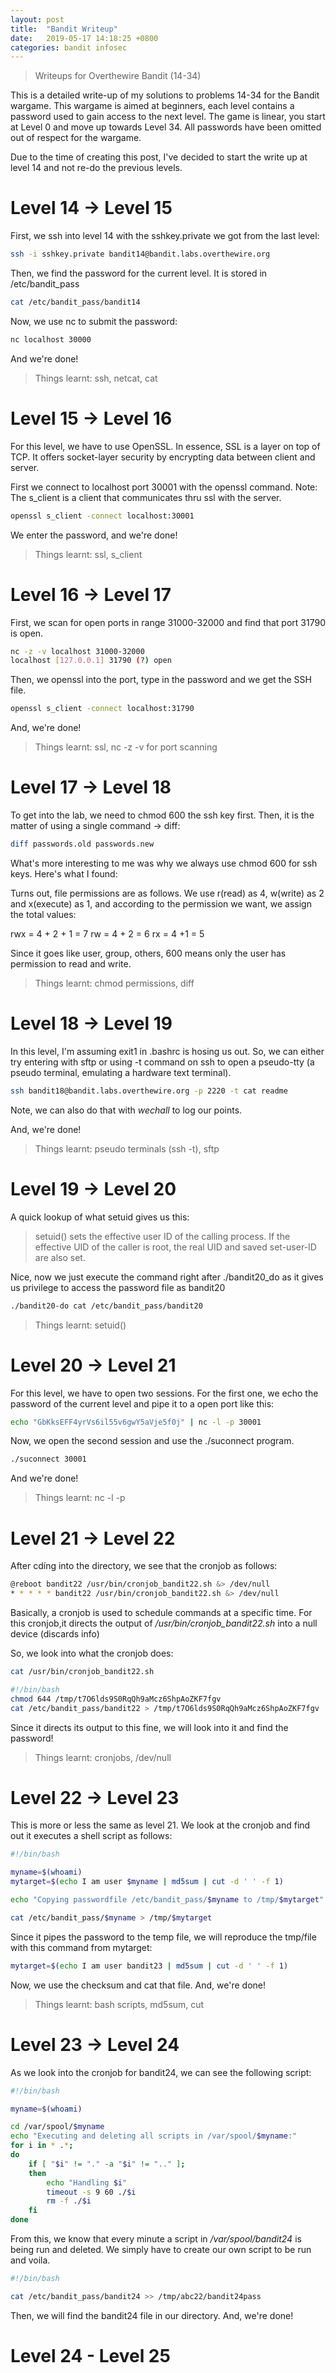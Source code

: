 ```yaml
---
layout: post
title:  "Bandit Writeup"
date:   2019-05-17 14:18:25 +0800
categories: bandit infosec
---
```

> Writeups for Overthewire Bandit (14-34)

This is a detailed write-up of my solutions to problems 14-34 for the Bandit wargame. This wargame is aimed at beginners, each level contains a password used to gain access to the next level. The game is linear, you start at Level 0 and move up towards Level 34. All passwords have been omitted out of respect for the wargame.

Due to the time of creating this post, I've decided to start the write up at level 14 and not re-do the previous levels.


# Level 14 → Level 15

First, we ssh into level 14 with the sshkey.private we got from the last level:

```bash
ssh -i sshkey.private bandit14@bandit.labs.overthewire.org
```

Then, we find the password for the current level. It is stored in /etc/bandit_pass
```bash
cat /etc/bandit_pass/bandit14 
```

Now, we use nc to submit the password:

```bash
nc localhost 30000
```

And we're done!

> Things learnt: ssh, netcat, cat


# Level 15 → Level 16

For this level, we have to use OpenSSL. In essence, SSL is a layer on top of TCP. It offers socket-layer security by encrypting data between client and server.

First we connect to localhost port 30001 with the openssl command. Note: The s_client is a client that communicates thru ssl with the server.

```bash
openssl s_client -connect localhost:30001
```

We enter the password, and we're done!

> Things learnt: ssl, s_client


# Level 16 → Level 17

First, we scan for open ports in range 31000-32000 and find that port 31790 is open.

```bash
nc -z -v localhost 31000-32000
localhost [127.0.0.1] 31790 (?) open
```

Then, we openssl into the port, type in the password and we get the SSH file.

```bash
openssl s_client -connect localhost:31790
```

And, we're done!

> Things learnt: ssl, nc -z -v for port scanning


# Level 17 → Level 18

To get into the lab, we need to chmod 600 the ssh key first. Then, it is the matter of using a single command -> diff:

```bash
diff passwords.old passwords.new 
```

What's more interesting to me was why we always use chmod 600 for ssh keys. Here's what I found:

Turns out, file permissions are as follows. We use r(read) as 4, w(write) as 2 and x(execute) as 1, and according to the permission we want, we assign the total values:

rwx = 4 + 2 + 1 = 7
rw = 4 + 2 = 6
rx = 4 +1 = 5

Since it goes like user, group, others, 600 means only the user has permission to read and write.

> Things learnt: chmod permissions, diff


# Level 18 → Level 19

In this level, I'm assuming exit1 in .bashrc is hosing us out. So, we can either try entering with sftp or using -t command on ssh to open a pseudo-tty (a pseudo terminal, emulating a hardware text terminal).

```bash
ssh bandit18@bandit.labs.overthewire.org -p 2220 -t cat readme
```

Note, we can also do that with *wechall* to log our points.

And, we're done!

> Things learnt: pseudo terminals (ssh -t), sftp


# Level 19 → Level 20

A quick lookup of what setuid gives us this:

>setuid() sets the effective user ID of the calling process. If the effective UID of the caller is root, the real UID and saved set-user-ID are also set.

Nice, now we just execute the command right after ./bandit20_do as it gives us privilege to access the password file as bandit20

```bash
./bandit20-do cat /etc/bandit_pass/bandit20
```
> Things learnt: setuid()


# Level 20 → Level 21

For this level, we have to open two sessions. For the first one, we echo the password of the current level and pipe it to a open port like this:

```bash
echo "GbKksEFF4yrVs6il55v6gwY5aVje5f0j" | nc -l -p 30001
```

Now, we open the second session and use the ./suconnect program.

```bash
./suconnect 30001
```

And we're done!

> Things learnt: nc -l -p


# Level 21 → Level 22

After cdíng into the directory, we see that the cronjob as follows:

```bash
@reboot bandit22 /usr/bin/cronjob_bandit22.sh &> /dev/null
* * * * * bandit22 /usr/bin/cronjob_bandit22.sh &> /dev/null
```

Basically, a cronjob is used to schedule commands at a specific time. For this cronjob,it directs the output of */usr/bin/cronjob_bandit22.sh* into a null device (discards info)

So, we look into what the cronjob does:

```bash
cat /usr/bin/cronjob_bandit22.sh

#!/bin/bash
chmod 644 /tmp/t7O6lds9S0RqQh9aMcz6ShpAoZKF7fgv
cat /etc/bandit_pass/bandit22 > /tmp/t7O6lds9S0RqQh9aMcz6ShpAoZKF7fgv
```

Since it directs its output to this fine, we will look into it and find the password!

> Things learnt: cronjobs, /dev/null


# Level 22 → Level 23

This is more or less the same as level 21. We look at the cronjob and find out it executes a shell script as follows:
```bash
#!/bin/bash

myname=$(whoami)
mytarget=$(echo I am user $myname | md5sum | cut -d ' ' -f 1)

echo "Copying passwordfile /etc/bandit_pass/$myname to /tmp/$mytarget"

cat /etc/bandit_pass/$myname > /tmp/$mytarget
```

Since it pipes the password to the temp file, we will reproduce the tmp/file with this command from mytarget:

```bash
mytarget=$(echo I am user bandit23 | md5sum | cut -d ' ' -f 1)
```

Now, we use the checksum and cat that file. And, we're done!

> Things learnt: bash scripts, md5sum, cut


# Level 23 → Level 24

As we look into the cronjob for bandit24, we can see the following script:

```bash
#!/bin/bash

myname=$(whoami)

cd /var/spool/$myname
echo "Executing and deleting all scripts in /var/spool/$myname:"
for i in * .*;
do
    if [ "$i" != "." -a "$i" != ".." ];
    then
        echo "Handling $i"
        timeout -s 9 60 ./$i
        rm -f ./$i
    fi
done
```

From this, we know that every minute a script in */var/spool/bandit24* is being run and deleted. We simply have to create our own script to be run and voila.

```bash
#!/bin/bash

cat /etc/bandit_pass/bandit24 >> /tmp/abc22/bandit24pass
```

Then, we will find the bandit24 file in our directory. And, we're done!

# Level 24 - Level 25

